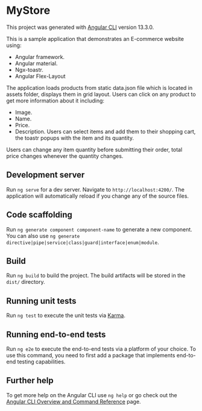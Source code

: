 # MyStore

This project was generated with [Angular CLI](https://github.com/angular/angular-cli) version 13.3.0.   

This is a sample application that demonstrates an E-commerce website using:
  - Angular framework. 
  - Angular material.
  - Ngx-toastr. 
  - Angular Flex-Layout   

The application loads products from static data.json file which is located in assets folder, displays them in grid layout. Users can click on any product to get more information about it including:   

  - Image.
  - Name.
  - Price.
  - Description.
Users can select items and add them to their shopping cart, the toastr popups with the item and its quantity.   
 
Users can change any item quantity before submitting their order, total price changes whenever the quantity changes.

## Development server

Run `ng serve` for a dev server. Navigate to `http://localhost:4200/`. The application will automatically reload if you change any of the source files.

## Code scaffolding

Run `ng generate component component-name` to generate a new component. You can also use `ng generate directive|pipe|service|class|guard|interface|enum|module`.

## Build

Run `ng build` to build the project. The build artifacts will be stored in the `dist/` directory.

## Running unit tests

Run `ng test` to execute the unit tests via [Karma](https://karma-runner.github.io).

## Running end-to-end tests

Run `ng e2e` to execute the end-to-end tests via a platform of your choice. To use this command, you need to first add a package that implements end-to-end testing capabilities.

## Further help

To get more help on the Angular CLI use `ng help` or go check out the [Angular CLI Overview and Command Reference](https://angular.io/cli) page.
